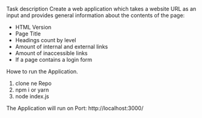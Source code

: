 Task description
Create a web application which takes a website URL as an input and provides general information about the contents of the page:

- HTML Version
- Page Title
- Headings count by level
- Amount of internal and external links
- Amount of inaccessible links
- If a page contains a login form

Howe to run the Application.

1. clone ne Repo
2. npm i or yarn
3. node index.js

The Application will run on Port: http://localhost:3000/
